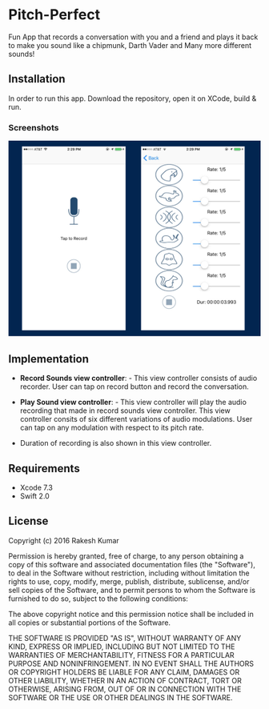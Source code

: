 # Pitch-Perfect

Fun App that records a conversation with you and a friend and plays it back to make you sound like a chipmunk, Darth Vader and Many more different sounds!

## Installation
In order to run this app. Download the repository, open it on XCode, build & run.

### Screenshots
![alt tag](https://github.com/raki143/Pitch-Perfect/blob/master/Screen%20Shots/Screen%20Shot%202016-08-04%20at%201.37.21%20AM.png)

## Implementation

- __Record Sounds view controller__: - This view controller consists of audio recorder. User can tap on record button and record the conversation. 

- __Play Sound view controller__: - This view controller will play the audio recording that made in record sounds view controller. This view controller consits of six different variations of audio modulations. User can tap on any modulation with respect to its pitch rate.

- Duration of recording is also shown in this view controller.

## Requirements
* Xcode 7.3
* Swift 2.0

## License
Copyright (c) 2016 Rakesh Kumar

Permission is hereby granted, free of charge, to any person obtaining a copy of this software and associated documentation files (the "Software"), to deal in the Software without restriction, including without limitation the rights to use, copy, modify, merge, publish, distribute, sublicense, and/or sell copies of the Software, and to permit persons to whom the Software is furnished to do so, subject to the following conditions:

The above copyright notice and this permission notice shall be included in all copies or substantial portions of the Software.

THE SOFTWARE IS PROVIDED "AS IS", WITHOUT WARRANTY OF ANY KIND, EXPRESS OR IMPLIED, INCLUDING BUT NOT LIMITED TO THE WARRANTIES OF MERCHANTABILITY, FITNESS FOR A PARTICULAR PURPOSE AND NONINFRINGEMENT. IN NO EVENT SHALL THE AUTHORS OR COPYRIGHT HOLDERS BE LIABLE FOR ANY CLAIM, DAMAGES OR OTHER LIABILITY, WHETHER IN AN ACTION OF CONTRACT, TORT OR OTHERWISE, ARISING FROM, OUT OF OR IN CONNECTION WITH THE SOFTWARE OR THE USE OR OTHER DEALINGS IN THE SOFTWARE.

